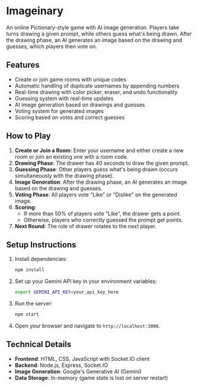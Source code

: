 # Imageinary

An online Pictionary-style game with AI image generation. Players take turns drawing a given prompt, while others guess what's being drawn. After the drawing phase, an AI generates an image based on the drawing and guesses, which players then vote on.

## Features

- Create or join game rooms with unique codes
- Automatic handling of duplicate usernames by appending numbers
- Real-time drawing with color picker, eraser, and undo functionality
- Guessing system with real-time updates
- AI image generation based on drawings and guesses
- Voting system for generated images
- Scoring based on votes and correct guesses

## How to Play

1. **Create or Join a Room**: Enter your username and either create a new room or join an existing one with a room code.
2. **Drawing Phase**: The drawer has 40 seconds to draw the given prompt.
3. **Guessing Phase**: Other players guess what's being drawn (occurs simultaneously with the drawing phase).
4. **Image Generation**: After the drawing phase, an AI generates an image based on the drawing and guesses.
5. **Voting Phase**: All players vote "Like" or "Dislike" on the generated image.
6. **Scoring**:
   - If more than 50% of players vote "Like", the drawer gets a point.
   - Otherwise, players who correctly guessed the prompt get points.
7. **Next Round**: The role of drawer rotates to the next player.

## Setup Instructions

1. Install dependencies:
   ```bash
   npm install
   ```

2. Set up your Gemini API key in your environment variables:
   ```bash
   export GEMINI_API_KEY=your_api_key_here
   ```

3. Run the server:
   ```bash
   npm start
   ```

4. Open your browser and navigate to `http://localhost:3000`.

## Technical Details

- **Frontend**: HTML, CSS, JavaScript with Socket.IO client
- **Backend**: Node.js, Express, Socket.IO
- **Image Generation**: Google's Generative AI (Gemini)
- **Data Storage**: In-memory (game state is lost on server restart)
